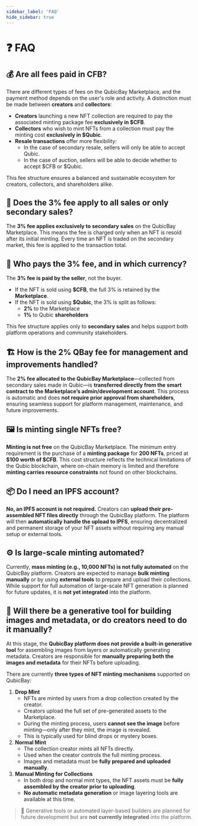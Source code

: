 ```yaml
---
sidebar_label: 'FAQ'
hide_sidebar: true
---
```


# ❓ FAQ

## 💰 Are all fees paid in CFB?

There are different types of fees on the QubicBay Marketplace, and the payment method depends on the user's role and activity. A distinction must be made between **creators** and **collectors**:

* **Creators** launching a new NFT collection are required to pay the associated minting package fee **exclusively in $CFB**.
* **Collectors** who wish to mint NFTs from a collection must pay the minting cost **exclusively in $Qubic**.
* **Resale transactions** offer more flexibility:
  * In the case of secondary resale, sellers will only be able to accept Qubic.
  * In the case of auction, sellers will be able to decide whether to accept $CFB or $Qubic.

This fee structure ensures a balanced and sustainable ecosystem for creators, collectors, and shareholders alike.

## 💸 Does the 3% fee apply to all sales or only secondary sales?

The **3% fee applies exclusively to secondary sales** on the QubicBay Marketplace.
This means the fee is charged only when an NFT is resold after its initial minting.
Every time an NFT is traded on the secondary market, this fee is applied to the transaction total.

## 🧾 Who pays the 3% fee, and in which currency?

The **3% fee is paid by the seller**, not the buyer.

* If the NFT is sold using **$CFB**, the full 3% is retained by the **Marketplace**.
* If the NFT is sold using **$Qubic**, the 3% is split as follows:
  * **2%** to the Marketplace
  * **1%** to Qubic **shareholders**

This fee structure applies only to **secondary sales** and helps support both platform operations and community stakeholders.

## 🏗️ How is the 2% QBay fee for management and improvements handled?

The **2% fee allocated to the QubicBay Marketplace**—collected from secondary sales made in Qubic—is **transferred directly from the smart contract to the Marketplace’s admin/development account**.
This process is automatic and does **not require prior approval from shareholders**, ensuring seamless support for platform management, maintenance, and future improvements.

## 🖼️ Is minting single NFTs free?

**Minting is not free** on the QubicBay Marketplace.
The minimum entry requirement is the purchase of a **minting package** for **200 NFTs**, priced at **$100 worth of $CFB**.
This cost structure reflects the technical limitations of the Qubic blockchain, where on-chain memory is limited and therefore **minting carries resource constraints** not found on other blockchains.

## 📦 Do I need an IPFS account?

**No, an IPFS account is not required.**
Creators can **upload their pre-assembled NFT files directly** through the QubicBay platform.
The platform will then **automatically handle the upload to IPFS**, ensuring decentralized and permanent storage of your NFT assets without requiring any manual setup or external tools.

## ⚙️ Is large-scale minting automated?

Currently, **mass minting (e.g., 10,000 NFTs) is not fully automated** on the QubicBay platform.
Creators are expected to manage **bulk minting manually** or by using **external tools** to prepare and upload their collections. While support for full automation of large-scale NFT generation is planned for future updates, it is **not yet integrated** into the platform.

## 🧩 Will there be a generative tool for building images and metadata, or do creators need to do it manually?

At this stage, the **QubicBay platform does not provide a built-in generative tool** for assembling images from layers or automatically generating metadata. Creators are responsible for **manually preparing both the images and metadata** for their NFTs before uploading.

There are currently **three types of NFT minting mechanisms** supported on QubicBay:

1. **Drop Mint**
   * NFTs are minted by users from a drop collection created by the creator.
   * Creators upload the full set of pre-generated assets to the Marketplace.
   * During the minting process, users **cannot see the image** before minting—only after they mint, the image is revealed.
   * This is typically used for blind drops or mystery boxes.
2. **Normal Mint**
   * The collection creator mints all NFTs directly.
   * Used when the creator controls the full minting process.
   * Images and metadata must be **fully prepared and uploaded manually**.
3. **Manual Minting for Collections**
   * In both drop and normal mint types, the NFT assets must be **fully assembled by the creator prior to uploading**.
   * **No automatic metadata generation** or image layering tools are available at this time.

> 🔧 Generative tools or automated layer-based builders are planned for future development but are **not currently integrated** into the platform.
